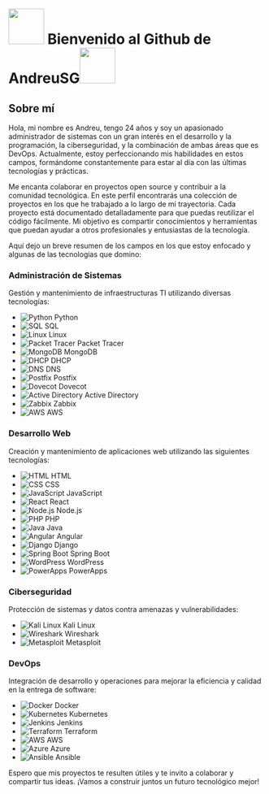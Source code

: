 # <img src=https://media.giphy.com/media/4tSHBpzJw7R3rrKUeo/giphy.gif width = 70>  Bienvenido al Github de AndreuSG<img src=https://media.giphy.com/media/MAcTx2rdS1qTprIScT/giphy.gif width = 70> 



## Sobre mí
Hola, mi nombre es Andreu, tengo 24 años y soy un apasionado administrador de sistemas con un gran interés en el desarrollo y la programación, la ciberseguridad, y la combinación de ambas áreas que es DevOps. Actualmente, estoy perfeccionando mis habilidades en estos campos, formándome constantemente para estar al día con las últimas tecnologías y prácticas.

Me encanta colaborar en proyectos open source y contribuir a la comunidad tecnológica. En este perfil encontrarás una colección de proyectos en los que he trabajado a lo largo de mi trayectoria. Cada proyecto está documentado detalladamente para que puedas reutilizar el código fácilmente. Mi objetivo es compartir conocimientos y herramientas que puedan ayudar a otros profesionales y entusiastas de la tecnología.

Aquí dejo un breve resumen de los campos en los que estoy enfocado y algunas de las tecnologias que domino:

### Administración de Sistemas
Gestión y mantenimiento de infraestructuras TI utilizando diversas tecnologías:

- ![Python](https://img.shields.io/badge/Python-3776AB?style=flat-square&logo=python&logoColor=white) Python
- ![SQL](https://img.shields.io/badge/SQL-4479A1?style=flat-square&logo=sql&logoColor=white) SQL
- ![Linux](https://img.shields.io/badge/Linux-FCC624?style=flat-square&logo=linux&logoColor=black) Linux
- ![Packet Tracer](https://img.shields.io/badge/Packet%20Tracer-0096D6?style=flat-square&logo=cisco&logoColor=white) Packet Tracer
- ![MongoDB](https://img.shields.io/badge/MongoDB-47A248?style=flat-square&logo=mongodb&logoColor=white) MongoDB
- ![DHCP](https://img.shields.io/badge/DHCP-00457C?style=flat-square&logo=cisco&logoColor=white) DHCP
- ![DNS](https://img.shields.io/badge/DNS-0298D0?style=flat-square&logo=google&logoColor=white) DNS
- ![Postfix](https://img.shields.io/badge/Postfix-0081CB?style=flat-square&logo=postfix&logoColor=white) Postfix
- ![Dovecot](https://img.shields.io/badge/Dovecot-003F87?style=flat-square&logo=dovecot&logoColor=white) Dovecot
- ![Active Directory](https://img.shields.io/badge/Active%20Directory-003DFF?style=flat-square&logo=microsoft&logoColor=white) Active Directory
- ![Zabbix](https://img.shields.io/badge/Zabbix-DC382D?style=flat-square&logo=zabbix&logoColor=white) Zabbix
- ![AWS](https://img.shields.io/badge/AWS-232F3E?style=flat-square&logo=amazon-aws&logoColor=white) AWS

### Desarrollo Web
Creación y mantenimiento de aplicaciones web utilizando las siguientes tecnologías:

- ![HTML](https://img.shields.io/badge/HTML5-E34F26?style=flat-square&logo=html5&logoColor=white) HTML
- ![CSS](https://img.shields.io/badge/CSS3-1572B6?style=flat-square&logo=css3&logoColor=white) CSS
- ![JavaScript](https://img.shields.io/badge/JavaScript-F7DF1E?style=flat-square&logo=javascript&logoColor=black) JavaScript
- ![React](https://img.shields.io/badge/React-61DAFB?style=flat-square&logo=react&logoColor=black) React
- ![Node.js](https://img.shields.io/badge/Node.js-339933?style=flat-square&logo=node-dot-js&logoColor=white) Node.js
- ![PHP](https://img.shields.io/badge/PHP-777BB4?style=flat-square&logo=php&logoColor=white) PHP
- ![Java](https://img.shields.io/badge/Java-007396?style=flat-square&logo=java&logoColor=white) Java
- ![Angular](https://img.shields.io/badge/Angular-DD0031?style=flat-square&logo=angular&logoColor=white) Angular
- ![Django](https://img.shields.io/badge/Django-092E20?style=flat-square&logo=django&logoColor=white) Django
- ![Spring Boot](https://img.shields.io/badge/Spring%20Boot-6DB33F?style=flat-square&logo=spring-boot&logoColor=white) Spring Boot
- ![WordPress](https://img.shields.io/badge/WordPress-21759B?style=flat-square&logo=wordpress&logoColor=white) WordPress
- ![PowerApps](https://img.shields.io/badge/PowerApps-742774?style=flat-square&logo=powerapps&logoColor=white) PowerApps

### Ciberseguridad
Protección de sistemas y datos contra amenazas y vulnerabilidades:

- ![Kali Linux](https://img.shields.io/badge/Kali%20Linux-557C94?style=flat-square&logo=kali-linux&logoColor=white) Kali Linux
- ![Wireshark](https://img.shields.io/badge/Wireshark-1679A7?style=flat-square&logo=wireshark&logoColor=white) Wireshark
- ![Metasploit](https://img.shields.io/badge/Metasploit-236B8E?style=flat-square&logo=metasploit&logoColor=white) Metasploit

### DevOps
Integración de desarrollo y operaciones para mejorar la eficiencia y calidad en la entrega de software:

- ![Docker](https://img.shields.io/badge/Docker-2496ED?style=flat-square&logo=docker&logoColor=white) Docker
- ![Kubernetes](https://img.shields.io/badge/Kubernetes-326CE5?style=flat-square&logo=kubernetes&logoColor=white) Kubernetes
- ![Jenkins](https://img.shields.io/badge/Jenkins-D24939?style=flat-square&logo=jenkins&logoColor=white) Jenkins
- ![Terraform](https://img.shields.io/badge/Terraform-623CE4?style=flat-square&logo=terraform&logoColor=white) Terraform
- ![AWS](https://img.shields.io/badge/AWS-232F3E?style=flat-square&logo=amazon-aws&logoColor=white) AWS
- ![Azure](https://img.shields.io/badge/Azure-0078D4?style=flat-square&logo=microsoft-azure&logoColor=white) Azure
- ![Ansible](https://img.shields.io/badge/Ansible-EE0000?style=flat-square&logo=ansible&logoColor=white) Ansible

Espero que mis proyectos te resulten útiles y te invito a colaborar y compartir tus ideas. ¡Vamos a construir juntos un futuro tecnológico mejor!

<!--
**AndreuSG/AndreuSG** is a ✨ _special_ ✨ repository because its `README.md` (this file) appears on your GitHub profile.

Here are some ideas to get you started:

- 🔭 I’m currently working on ...
- 🌱 I’m currently learning ...
- 👯 I’m looking to collaborate on ...
- 🤔 I’m looking for help with ...
- 💬 Ask me about ...
- 📫 How to reach me: ...
- 😄 Pronouns: ...
- ⚡ Fun fact: ...
-->
